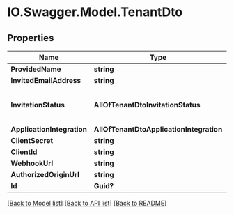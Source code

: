# IO.Swagger.Model.TenantDto
## Properties

Name | Type | Description | Notes
------------ | ------------- | ------------- | -------------
**ProvidedName** | **string** |  | [optional] 
**InvitedEmailAddress** | **string** |  | [optional] 
**InvitationStatus** | **AllOfTenantDtoInvitationStatus** |   0 &#x3D; Invited  1 &#x3D; Accepted  2 &#x3D; Declined | [optional] 
**ApplicationIntegration** | **AllOfTenantDtoApplicationIntegration** |  | [optional] 
**ClientSecret** | **string** |  | [optional] 
**ClientId** | **string** |  | [optional] 
**WebhookUrl** | **string** |  | [optional] 
**AuthorizedOriginUrl** | **string** |  | [optional] 
**Id** | **Guid?** |  | [optional] 

[[Back to Model list]](../README.md#documentation-for-models) [[Back to API list]](../README.md#documentation-for-api-endpoints) [[Back to README]](../README.md)

